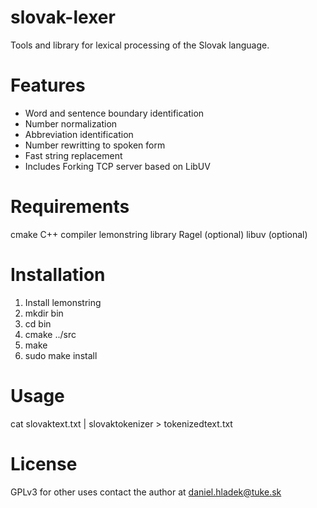 # slovak-lexer

Tools and library for lexical processing of the Slovak language. 

# Features

- Word and sentence boundary identification
- Number normalization
- Abbreviation identification
- Number rewritting to spoken form
- Fast string replacement
- Includes Forking TCP server based on LibUV


# Requirements

cmake
C++ compiler
lemonstring library
Ragel (optional)
libuv (optional)

# Installation

1. Install lemonstring
2. mkdir bin
3. cd bin
4. cmake ../src
5. make
6. sudo make install

# Usage

cat slovaktext.txt | slovaktokenizer > tokenizedtext.txt

# License

GPLv3
for other uses contact the author at daniel.hladek@tuke.sk
